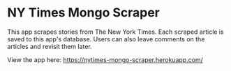 # NY Times Mongo Scraper

This app scrapes stories from The New York Times.  Each scraped article is saved to this app's database. Users can also leave comments on the articles and revisit them later.

View the app here: https://nytimes-mongo-scraper.herokuapp.com/